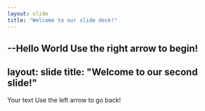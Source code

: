 ```yaml
---
layout: slide
title: "Welcome to our slide deck!"
---
```

--Hello World
Use the right arrow to begin!
---
layout: slide
title: "Welcome to our second slide!"
---
Your text
Use the left arrow to go back!
